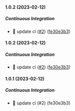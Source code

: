 #### 1.0.2 (2023-02-12)

##### Continuous Integration

*  🎡 update ci ([#2](https://github.com/60-min-code/nestjs-db-seeder/pull/2)) ([fe30e3b3](https://github.com/60-min-code/nestjs-db-seeder/commit/fe30e3b3a61742108a7eefeaabb96ad06836db2e))

#### 1.0.2 (2023-02-12)

##### Continuous Integration

*  🎡 update ci ([#2](https://github.com/60-min-code/nestjs-db-seeder/pull/2)) ([fe30e3b3](https://github.com/60-min-code/nestjs-db-seeder/commit/fe30e3b3a61742108a7eefeaabb96ad06836db2e))

#### 1.0.1 (2023-02-12)

##### Continuous Integration

*  🎡 update ci (#2) (fe30e3b3)

